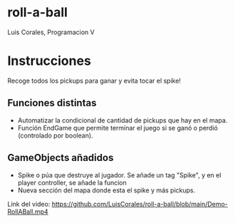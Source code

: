 # roll-a-ball
 
Luis Corales, Programacion V

# Instrucciones
Recoge todos los pickups para ganar y evita tocar el spike!

## Funciones distintas
+ Automatizar la condicional de cantidad de pickups que hay en el mapa.
+ Función EndGame que permite terminar el juego si se ganó o perdió (controlado por boolean).

## GameObjects añadidos
+ Spike o púa que destruye al jugador. Se añade un tag "Spike", y en el player controller, se añade la funcion
+ Nueva sección del mapa donde esta el spike y más pickups.

Link del video: https://github.com/LuisCorales/roll-a-ball/blob/main/Demo-RollABall.mp4